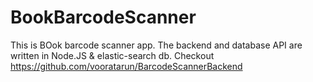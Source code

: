 # BookBarcodeScanner

This is BOok barcode scanner app. The backend and database API are written in Node.JS & elastic-search db.
Checkout https://github.com/vooratarun/BarcodeScannerBackend

